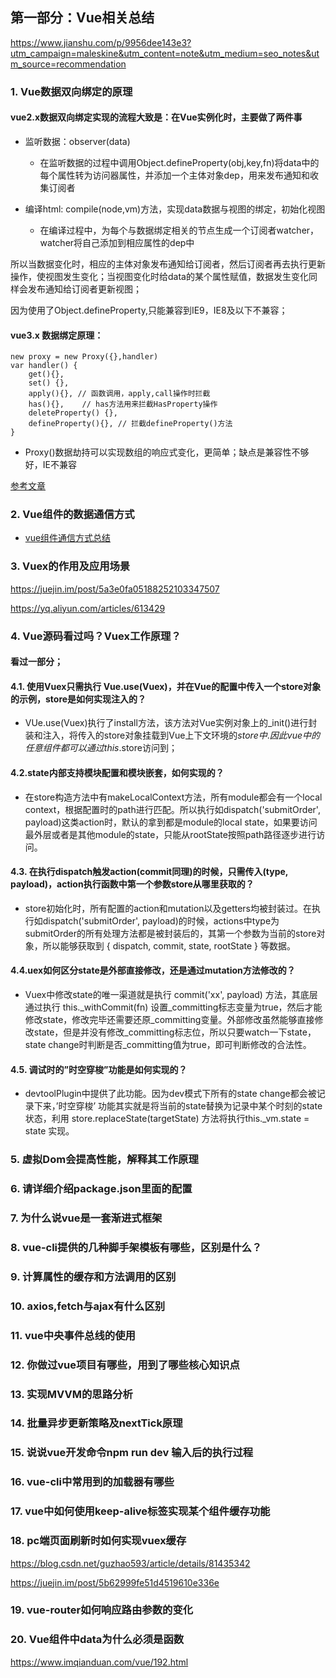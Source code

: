 
## 第一部分：Vue相关总结

https://www.jianshu.com/p/9956dee143e3?utm_campaign=maleskine&utm_content=note&utm_medium=seo_notes&utm_source=recommendation

### 1. Vue数据双向绑定的原理
#### vue2.x数据双向绑定实现的流程大致是：在Vue实例化时，主要做了两件事
- 监听数据：observer(data)
  - 在监听数据的过程中调用Object.defineProperty(obj,key,fn)将data中的每个属性转为访问器属性，并添加一个主体对象dep，用来发布通知和收集订阅者
  
- 编译html: compile(node,vm)方法，实现data数据与视图的绑定，初始化视图
  - 在编译过程中，为每个与数据绑定相关的节点生成一个订阅者watcher，watcher将自己添加到相应属性的dep中

所以当数据变化时，相应的主体对象发布通知给订阅者，然后订阅者再去执行更新操作，使视图发生变化；当视图变化时给data的某个属性赋值，数据发生变化同样会发布通知给订阅者更新视图；

因为使用了Object.defineProperty,只能兼容到IE9，IE8及以下不兼容；

#### vue3.x 数据绑定原理：
```
new proxy = new Proxy({},handler)
var handler() {
    get(){},
    set() {},
    apply(){}, // 函数调用，apply,call操作时拦截
    has(){},    // has方法用来拦截HasProperty操作
    deleteProperty() {},
    defineProperty(){}, // 拦截defineProperty()方法
}
```
- Proxy()数据劫持可以实现数组的响应式变化，更简单；缺点是兼容性不够好，IE不兼容


[参考文章](https://juejin.im/entry/59116fa6a0bb9f0058aaaa4c)

### 2. Vue组件的数据通信方式

- [vue组件通信方式总结](./dataCommutate/dataCommutate.md)

### 3. Vuex的作用及应用场景

https://juejin.im/post/5a3e0fa05188252103347507

https://yq.aliyun.com/articles/613429

### 4. Vue源码看过吗？Vuex工作原理？

#### 看过一部分；
#### 4.1. 使用Vuex只需执行 Vue.use(Vuex)，并在Vue的配置中传入一个store对象的示例，store是如何实现注入的？
- VUe.use(Vuex)执行了install方法，该方法对Vue实例对象上的_init()进行封装和注入，将传入的store对象挂载到Vue上下文环境的$store中.因此vue中的任意组件都可以通过this.$store访问到；
#### 4.2.state内部支持模块配置和模块嵌套，如何实现的？
- 在store构造方法中有makeLocalContext方法，所有module都会有一个local context，根据配置时的path进行匹配。所以执行如dispatch('submitOrder', payload)这类action时，默认的拿到都是module的local state，如果要访问最外层或者是其他module的state，只能从rootState按照path路径逐步进行访问。
#### 4.3. 在执行dispatch触发action(commit同理)的时候，只需传入(type, payload)，action执行函数中第一个参数store从哪里获取的？

- store初始化时，所有配置的action和mutation以及getters均被封装过。在执行如dispatch('submitOrder', payload)的时候，actions中type为submitOrder的所有处理方法都是被封装后的，其第一个参数为当前的store对象，所以能够获取到 { dispatch, commit, state, rootState } 等数据。

#### 4.4.uex如何区分state是外部直接修改，还是通过mutation方法修改的？
- Vuex中修改state的唯一渠道就是执行 commit('xx', payload) 方法，其底层通过执行 this._withCommit(fn) 设置_committing标志变量为true，然后才能修改state，修改完毕还需要还原_committing变量。外部修改虽然能够直接修改state，但是并没有修改_committing标志位，所以只要watch一下state，state change时判断是否_committing值为true，即可判断修改的合法性。

#### 4.5. 调试时的”时空穿梭”功能是如何实现的？
- devtoolPlugin中提供了此功能。因为dev模式下所有的state change都会被记录下来，’时空穿梭’ 功能其实就是将当前的state替换为记录中某个时刻的state状态，利用 store.replaceState(targetState) 方法将执行this._vm.state = state 实现。
  
### 5. 虚拟Dom会提高性能，解释其工作原理

### 6. 请详细介绍package.json里面的配置

### 7. 为什么说vue是一套渐进式框架

### 8. vue-cli提供的几种脚手架模板有哪些，区别是什么？

### 9. 计算属性的缓存和方法调用的区别

### 10. axios,fetch与ajax有什么区别

### 11. vue中央事件总线的使用

### 12. 你做过vue项目有哪些，用到了哪些核心知识点

### 13. 实现MVVM的思路分析

### 14. 批量异步更新策略及nextTick原理

### 15. 说说vue开发命令npm run dev 输入后的执行过程

### 16. vue-cli中常用到的加载器有哪些

### 17. vue中如何使用keep-alive标签实现某个组件缓存功能

### 18. pc端页面刷新时如何实现vuex缓存

https://blog.csdn.net/guzhao593/article/details/81435342

https://juejin.im/post/5b62999fe51d4519610e336e

### 19. vue-router如何响应路由参数的变化

### 20. Vue组件中data为什么必须是函数

https://www.imqianduan.com/vue/192.html

